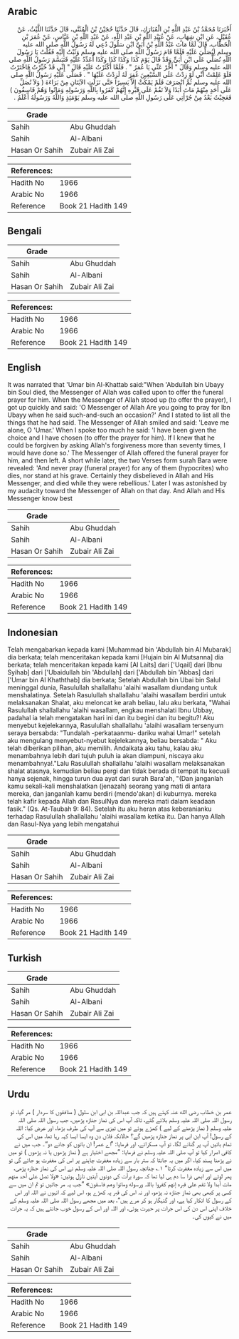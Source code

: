 ## Arabic


<div dir="rtl" lang="ar" style={{fontSize:'larger',backgroundColor:'#f8f9fa',padding:20}}>
أَخْبَرَنَا مُحَمَّدُ بْنُ عَبْدِ اللَّهِ بْنِ الْمُبَارَكِ، قَالَ حَدَّثَنَا حُجَيْنُ بْنُ الْمُثَنَّى، قَالَ حَدَّثَنَا اللَّيْثُ، عَنْ عُقَيْلٍ، عَنِ ابْنِ شِهَابٍ، عَنْ عُبَيْدِ اللَّهِ بْنِ عَبْدِ اللَّهِ، عَنْ عَبْدِ اللَّهِ بْنِ عَبَّاسٍ، عَنْ عُمَرَ بْنِ الْخَطَّابِ، قَالَ لَمَّا مَاتَ عَبْدُ اللَّهِ بْنُ أُبَىِّ ابْنِ سَلُولَ دُعِي لَهُ رَسُولُ اللَّهِ صلى الله عليه وسلم لِيُصَلِّيَ عَلَيْهِ فَلَمَّا قَامَ رَسُولُ اللَّهِ صلى الله عليه وسلم وَثَبْتُ إِلَيْهِ فَقُلْتُ يَا رَسُولَ اللَّهِ تُصَلِّي عَلَى ابْنِ أُبَىٍّ وَقَدْ قَالَ يَوْمَ كَذَا وَكَذَا كَذَا وَكَذَا أُعَدِّدُ عَلَيْهِ فَتَبَسَّمَ رَسُولُ اللَّهِ صلى الله عليه وسلم وَقَالَ ‏"‏ أَخِّرْ عَنِّي يَا عُمَرُ ‏"‏ ‏.‏ فَلَمَّا أَكْثَرْتُ عَلَيْهِ قَالَ ‏"‏ إِنِّي قَدْ خُيِّرْتُ فَاخْتَرْتُ فَلَوْ عَلِمْتُ أَنِّي لَوْ زِدْتُ عَلَى السَّبْعِينَ غُفِرَ لَهُ لَزِدْتُ عَلَيْهَا ‏"‏ ‏.‏ فَصَلَّى عَلَيْهِ رَسُولُ اللَّهِ صلى الله عليه وسلم ثُمَّ انْصَرَفَ فَلَمْ يَمْكُثْ إِلاَّ يَسِيرًا حَتَّى نَزَلَتِ الآيَتَانِ مِنْ بَرَاءَةَ ‏(‏ وَلاَ تُصَلِّ عَلَى أَحَدٍ مِنْهُمْ مَاتَ أَبَدًا وَلاَ تَقُمْ عَلَى قَبْرِهِ إِنَّهُمْ كَفَرُوا بِاللَّهِ وَرَسُولِهِ وَمَاتُوا وَهُمْ فَاسِقُونَ ‏)‏ فَعَجِبْتُ بَعْدُ مِنْ جُرْأَتِي عَلَى رَسُولِ اللَّهِ صلى الله عليه وسلم يَوْمَئِذٍ وَاللَّهُ وَرَسُولُهُ أَعْلَمُ ‏.‏
</div>
<div style={{backgroundColor:'#f8f9fa',padding:20, marginBottom: 10}}><table> <thead> <tr> <th>Grade</th> <th></th> </tr> </thead> <tbody> <tr><td>Sahih</td><td>Abu Ghuddah</td></tr><tr><td>Sahih</td><td>Al-Albani</td></tr><tr><td>Hasan Or Sahih</td><td>Zubair Ali Zai</td></tr></tbody></table><table> <thead> <tr> <th>References:</th> <th></th> </tr> </thead> <tbody><tr><td>Hadith No</td><td>1966</td></tr><tr><td>Arabic No</td><td>1966</td></tr><tr><td>Reference</td><td>Book 21 Hadith 149</td></tr></tbody></table></div>

## Bengali


<div dir="ltr" lang="bn" style={{fontSize:'larger',backgroundColor:'#f8f9fa',padding:20}}>

</div>
<div style={{backgroundColor:'#f8f9fa',padding:20, marginBottom: 10}}><table> <thead> <tr> <th>Grade</th> <th></th> </tr> </thead> <tbody> <tr><td>Sahih</td><td>Abu Ghuddah</td></tr><tr><td>Sahih</td><td>Al-Albani</td></tr><tr><td>Hasan Or Sahih</td><td>Zubair Ali Zai</td></tr></tbody></table><table> <thead> <tr> <th>References:</th> <th></th> </tr> </thead> <tbody><tr><td>Hadith No</td><td>1966</td></tr><tr><td>Arabic No</td><td>1966</td></tr><tr><td>Reference</td><td>Book 21 Hadith 149</td></tr></tbody></table></div>

## English


<div dir="ltr" lang="en" style={{fontSize:'larger',backgroundColor:'#f8f9fa',padding:20}}>
It was narrated that 'Umar bin Al-Khattab said:"When 'Abdullah bin Ubayy bin Soul died, the Messenger of Allah was called upon to offer the funeral prayer for him. When the Messenger of Allah stood up (to offer the prayer), I got up quickly and said: 'O Messenger of Allah Are you going to pray for Ibn Ubayy when he said such-and-such an occasion?' And I stated to list all the things that he had said. The Messenger of Allah smiled and said: 'Leave me alone, O 'Umar.' When I spoke too much he said: 'I have been given the choice and I have chosen (to offer the prayer for him). If I knew that he could be forgiven by asking Allah's forgiveness more than seventy times, I would have done so.' The Messenger of Allah offered the funeral prayer for him, and then left. A short while later, the two Verses form surah Bara were revealed: 'And never pray (funeral prayer) for any of them (hypocrites) who dies, nor stand at his grave. Certainly they disbelieved in Allah and His Messenger, and died while they were rebellious.' Later I was astonished by my audacity toward the Messenger of Allah on that day. And Allah and His Messenger know best
</div>
<div style={{backgroundColor:'#f8f9fa',padding:20, marginBottom: 10}}><table> <thead> <tr> <th>Grade</th> <th></th> </tr> </thead> <tbody> <tr><td>Sahih</td><td>Abu Ghuddah</td></tr><tr><td>Sahih</td><td>Al-Albani</td></tr><tr><td>Hasan Or Sahih</td><td>Zubair Ali Zai</td></tr></tbody></table><table> <thead> <tr> <th>References:</th> <th></th> </tr> </thead> <tbody><tr><td>Hadith No</td><td>1966</td></tr><tr><td>Arabic No</td><td>1966</td></tr><tr><td>Reference</td><td>Book 21 Hadith 149</td></tr></tbody></table></div>

## Indonesian


<div dir="ltr" lang="id" style={{fontSize:'larger',backgroundColor:'#f8f9fa',padding:20}}>
Telah mengabarkan kepada kami [Muhammad bin 'Abdullah bin Al Mubarak] dia berkata; telah menceritakan kepada kami [Hujain bin Al Mutsanna] dia berkata; telah menceritakan kepada kami [Al Laits] dari ['Uqail] dari [Ibnu Syihab] dari ['Ubaidullah bin 'Abdullah] dari ['Abdullah bin 'Abbas] dari ['Umar bin Al Khaththab] dia berkata; Setelah Abdullah bin Ubai bin Salul meninggal dunia, Rasulullah shallallahu 'alaihi wasallam diundang untuk menshalatinya. Setelah Rasulullah shallallahu 'alaihi wasallam berdiri untuk melaksanakan Shalat, aku meloncat ke arah beliau, lalu aku berkata, "Wahai Rasulullah shallallahu 'alaihi wasallam, engkau menshalati Ibnu Ubbay, padahal ia telah mengatakan hari ini dan itu begini dan itu begitu?! Aku menyebut kejelekannya, Rasulullah shallallahu 'alaihi wasallam tersenyum seraya bersabda: "Tundalah -perkataanmu- dariku wahai Umar!" setelah aku mengulang menyebut-nyebut kejelekannya, beliau bersabda: " Aku telah diberikan pilihan, aku memilih. Andaikata aku tahu, kalau aku menambahnya lebih dari tujuh puluh ia akan diampuni, niscaya aku menambahnya!."Lalu Rasulullah shallallahu 'alaihi wasallam melaksanakan shalat atasnya, kemudian beliau pergi dan tidak berada di tempat itu kecuali hanya sejenak, hingga turun dua ayat dari surah Bara'ah, "(Dan janganlah kamu sekali-kali menshalatkan (jenazah) seorang yang mati di antara mereka, dan janganlah kamu berdiri (mendo'akan) di kuburnya. mereka telah kafir kepada Allah dan RasulNya dan mereka mati dalam keadaan fasik." (Qs. At-Taubah 9: 84). Setelah itu aku heran atas keberanianku terhadap Rasulullah shallallahu 'alaihi wasallam ketika itu. Dan hanya Allah dan Rasul-Nya yang lebih mengatahui
</div>
<div style={{backgroundColor:'#f8f9fa',padding:20, marginBottom: 10}}><table> <thead> <tr> <th>Grade</th> <th></th> </tr> </thead> <tbody> <tr><td>Sahih</td><td>Abu Ghuddah</td></tr><tr><td>Sahih</td><td>Al-Albani</td></tr><tr><td>Hasan Or Sahih</td><td>Zubair Ali Zai</td></tr></tbody></table><table> <thead> <tr> <th>References:</th> <th></th> </tr> </thead> <tbody><tr><td>Hadith No</td><td>1966</td></tr><tr><td>Arabic No</td><td>1966</td></tr><tr><td>Reference</td><td>Book 21 Hadith 149</td></tr></tbody></table></div>

## Turkish


<div dir="ltr" lang="tr" style={{fontSize:'larger',backgroundColor:'#f8f9fa',padding:20}}>

</div>
<div style={{backgroundColor:'#f8f9fa',padding:20, marginBottom: 10}}><table> <thead> <tr> <th>Grade</th> <th></th> </tr> </thead> <tbody> <tr><td>Sahih</td><td>Abu Ghuddah</td></tr><tr><td>Sahih</td><td>Al-Albani</td></tr><tr><td>Hasan Or Sahih</td><td>Zubair Ali Zai</td></tr></tbody></table><table> <thead> <tr> <th>References:</th> <th></th> </tr> </thead> <tbody><tr><td>Hadith No</td><td>1966</td></tr><tr><td>Arabic No</td><td>1966</td></tr><tr><td>Reference</td><td>Book 21 Hadith 149</td></tr></tbody></table></div>

## Urdu


<div dir="rtl" lang="ur" style={{fontSize:'larger',backgroundColor:'#f8f9fa',padding:20}}>
عمر بن خطاب رضی الله عنہ کہتے ہیں کہ جب عبداللہ بن ابی ابن سلول ( منافقوں کا سردار ) مر گیا، تو رسول اللہ صلی اللہ علیہ وسلم بلائے گئے، تاکہ آپ اس کی نماز جنازہ پڑھیں، جب رسول اللہ صلی اللہ علیہ وسلم ( نماز پڑھنے کے لیے ) کھڑے ہوئے تو میں تیزی سے آپ کی طرف بڑھا، اور عرض کیا: اللہ کے رسول! آپ ابن ابی پر نماز جنازہ پڑھیں گے؟ حالانکہ فلاں دن وہ ایسا ایسا کہہ رہا تھا، میں اس کی تمام باتیں آپ پر گنانے لگا، تو آپ مسکرائے، اور فرمایا: ”اے عمر! ان باتوں کو جانے دو“۔ جب میں نے کافی اصرار کیا تو آپ صلی اللہ علیہ وسلم نے فرمایا: ”مجھے اختیار ہے ( نماز پڑھوں یا نہ پڑھوں ) تو میں نے پڑھنا پسند کیا، اگر میں یہ جانتا کہ ستر بار سے زیادہ مغفرت چاہنے پر اس کی مغفرت ہو جائے گی تو میں اس سے زیادہ مغفرت کرتا“ ۱؎ چنانچہ رسول اللہ صلی اللہ علیہ وسلم نے اس کی نماز جنازہ پڑھی، پھر لوٹے اور ابھی ذرا سا دم ہی لیا تھا کہ سورۃ برأت کی دونوں آیتیں نازل ہوئیں: «ولا تصل على أحد منهم مات أبدا ولا تقم على قبره إنهم كفروا باللہ ورسوله وماتوا وهم فاسقون» ”جب یہ مر جائیں تو تم ان میں سے کسی پر کبھی بھی نماز جنازہ نہ پڑھو، اور نہ اس کی قبر پہ کھڑے ہو، اس لیے کہ انہوں نے اللہ اور اس کے رسول کا انکار کیا ہے، اور گنہگار ہو کر مرے ہیں“، بعد میں مجھے رسول اللہ صلی اللہ علیہ وسلم کے خلاف اپنی اس دن کی اس جرات پر حیرت ہوئی، اور اللہ اور اس کے رسول خوب جانتے ہیں کہ یہ جرات میں نے کیوں کی۔
</div>
<div style={{backgroundColor:'#f8f9fa',padding:20, marginBottom: 10}}><table> <thead> <tr> <th>Grade</th> <th></th> </tr> </thead> <tbody> <tr><td>Sahih</td><td>Abu Ghuddah</td></tr><tr><td>Sahih</td><td>Al-Albani</td></tr><tr><td>Hasan Or Sahih</td><td>Zubair Ali Zai</td></tr></tbody></table><table> <thead> <tr> <th>References:</th> <th></th> </tr> </thead> <tbody><tr><td>Hadith No</td><td>1966</td></tr><tr><td>Arabic No</td><td>1966</td></tr><tr><td>Reference</td><td>Book 21 Hadith 149</td></tr></tbody></table></div>